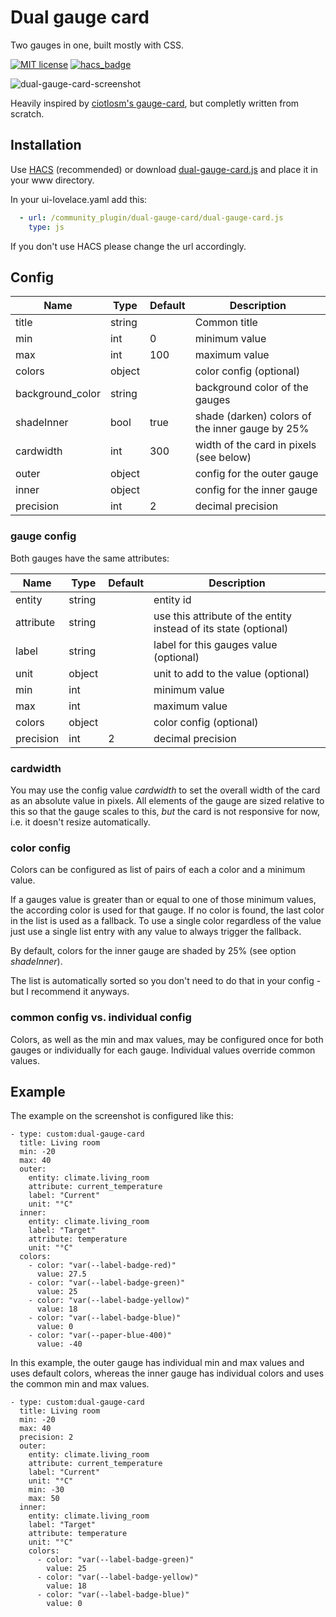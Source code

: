 # Dual gauge card
  
Two gauges in one, built mostly with CSS.

[![MIT license](https://img.shields.io/badge/License-MIT-blue.svg)](LICENSE)
[![hacs_badge](https://img.shields.io/badge/HACS-Default-orange.svg)](https://github.com/custom-components/hacs)


![dual-gauge-card-screenshot](https://user-images.githubusercontent.com/2353088/43733272-5f59d8fe-99b4-11e8-8161-0c55e096b862.png)


Heavily inspired by [ciotlosm's gauge-card](https://github.com/ciotlosm/custom-lovelace/), but completly written
from scratch.

## Installation

Use [HACS](https://github.com/custom-components/hacs) (recommended)
or download [dual-gauge-card.js](https://raw.githubusercontent.com/Wallabeng/dual-gauge-card/refs/heads/master/dual-gauge-card.js) and place it in your www directory.

In your ui-lovelace.yaml add this:
```yaml
  - url: /community_plugin/dual-gauge-card/dual-gauge-card.js
    type: js
```

If you don't use HACS please change the url accordingly.

## Config

| Name             | Type   | Default | Description                                      |
|------------------|--------|---------|--------------------------------------------------|
| title            | string |         | Common title                                     |
| min              | int    | 0       | minimum value                                    |
| max              | int    | 100     | maximum value                                    |
| colors           | object |         | color config (optional)                          |
| background_color | string |         | background color of the gauges                   |
| shadeInner       | bool   | true    | shade (darken) colors of the inner gauge by 25%  |
| cardwidth        | int    | 300     | width of the card in pixels (see below)          |
| outer            | object |         | config for the outer gauge                       |
| inner            | object |         | config for the inner gauge                       |
| precision        | int    | 2       | decimal precision                                |

### gauge config

Both gauges have the same attributes:

| Name      | Type   | Default | Description                                                      |
|-----------|--------|---------|------------------------------------------------------------------|
| entity    | string |         | entity id                                                        |
| attribute | string |         | use this attribute of the entity instead of its state (optional) |
| label     | string |         | label for this gauges value (optional)                           |
| unit      | object |         | unit to add to the value (optional)                              |
| min       | int    |         | minimum value                                                    |
| max       | int    |         | maximum value                                                    |
| colors    | object |         | color config (optional)                                          |
| precision | int    | 2       | decimal precision                                                |

### cardwidth

You may use the config value _cardwidth_ to set the overall width of the card as an absolute value in pixels.
All elements of the gauge are sized relative to this so that the gauge scales to this, _but_ the card is not
responsive for now, i.e. it doesn't resize automatically.


### color config

Colors can be configured as list of pairs of each a color and a minimum value.

If a gauges value is greater than or equal to one of those minimum values, the according color 
is used for that gauge. If no color is found, the last color in the list is used as a fallback.
To use a single color regardless of the value just use a single list entry with any value to always trigger
the fallback.

By default, colors for the inner gauge are shaded by 25% (see option _shadeInner_).

The list is automatically sorted so you don't need to do that in your config - but I recommend it anyways.

### common config vs. individual config

Colors, as well as the min and max values, may be configured once for both gauges or individually for each gauge. Individual values override common values.

## Example

The example on the screenshot is configured like this:
```
- type: custom:dual-gauge-card
  title: Living room
  min: -20
  max: 40
  outer:
    entity: climate.living_room
    attribute: current_temperature
    label: "Current"
    unit: "°C"
  inner:
    entity: climate.living_room
    label: "Target"
    attribute: temperature
    unit: "°C"
  colors:
    - color: "var(--label-badge-red)"
      value: 27.5
    - color: "var(--label-badge-green)"
      value: 25
    - color: "var(--label-badge-yellow)"
      value: 18
    - color: "var(--label-badge-blue)"
      value: 0
    - color: "var(--paper-blue-400)"
      value: -40
```

In this example, the outer gauge has individual min and max values and uses default colors, whereas the inner
gauge has individual colors and uses the common min and max values.
```
- type: custom:dual-gauge-card
  title: Living room
  min: -20
  max: 40
  precision: 2
  outer:
    entity: climate.living_room
    attribute: current_temperature
    label: "Current"
    unit: "°C"
    min: -30
    max: 50
  inner:
    entity: climate.living_room
    label: "Target"
    attribute: temperature
    unit: "°C"
    colors:
      - color: "var(--label-badge-green)"
        value: 25
      - color: "var(--label-badge-yellow)"
        value: 18
      - color: "var(--label-badge-blue)"
        value: 0
```

